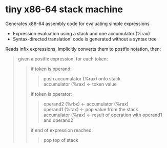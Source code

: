 # tiny x86-64 stack machine

Generates x86-64 assembly code for evaluating simple expressions

- Expression evaluation using a stack and one accumulator (%rax)
- Syntax-directed translation: code is generated without a syntax tree

Reads infix expressions, implicitly converts them to postfix notation, then:

> given a postfix expression, for each token:
>> if token is operand:
>>> push accumulator (%rax) onto stack  
>>> accumulator (%rax) <- token value
>>>
>> if token is operator:
>>> operand2 (%rbx) <- accumulator (%rax)  
>>> operand1 (%rax) <- pop value from the stack  
>>> accumulator (%rax) <- result of operation with operand1 and operand2
>>>
>> if end of expression reached:
>>> pop top of stack
